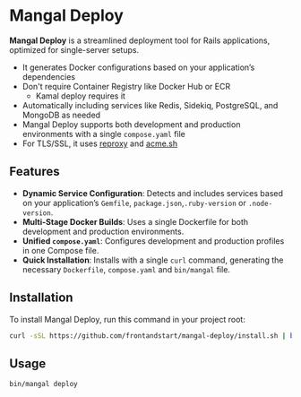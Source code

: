 # Mangal Deploy

**Mangal Deploy** is a streamlined deployment tool for Rails applications, optimized for single-server setups. 

- It generates Docker configurations based on your application’s dependencies
- Don't require Container Registry like Docker Hub or ECR
  - Kamal deploy requires it
- Automatically including services like Redis, Sidekiq, PostgreSQL, and MongoDB as needed
- Mangal Deploy supports both development and production environments with a single `compose.yaml` file
- For TLS/SSL, it uses [reproxy](https://github.com/umputun/reproxy) and [acme.sh](https://github.com/acmesh-official/acme.sh)

## Features

- **Dynamic Service Configuration**: Detects and includes services based on your application’s `Gemfile`, `package.json`,`.ruby-version` or `.node-version`.
- **Multi-Stage Docker Builds**: Uses a single Dockerfile for both development and production environments.
- **Unified `compose.yaml`**: Configures development and production profiles in one Compose file.
- **Quick Installation**: Installs with a single `curl` command, generating the necessary `Dockerfile`, `compose.yaml` and `bin/mangal` file.

## Installation

To install Mangal Deploy, run this command in your project root:

```bash
curl -sSL https://github.com/frontandstart/mangal-deploy/install.sh | bash
```

## Usage

```bash
bin/mangal deploy
```
